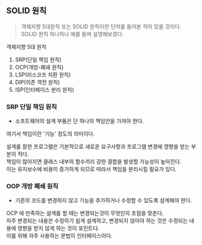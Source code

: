 ## SOLID 원칙
> 객체지향 5대원칙 또는 SOLID 원칙이란 단어를 들어본 적이 있을 것이다.  
> SOLID 원칙 하나하나 예를 들며 설명해보겠다.

객체지향 5대 원칙
1. SRP(단일 책임 원칙)
2. OCP(개방-폐쇄 원칙)
3. LSP(리스코프 치환 원칙)
4. DIP(의존 역전 원칙)
5. ISP(인터페이스 분리 원칙)

### SRP 단일 책임 원칙
- 소프트웨어의 설계 부품은 단 하나의 책임만을 가져야 한다.

여기서 책임이란 '기능' 정도의 의미이다.

설계를 잘한 프로그램은 기본적으로 새로운 요구사항과 프로그램 변경에 영향을 받는 부분이 적다.  
책임이 많아지면 클래스 내부의 함수끼리 강한 결합을 발생할 가능성이 높아진다.  
이는 유지보수에 비용이 증가하게 되므로 따라서 책임을 분리시킬 필요가 있다.

### OOP 개방 폐쇄 원칙
- 기존의 코드를 변경하지 않고 기능을 추가하거나 수정할 수 있도록 설계해야 한다.

OCP 에 만족하는 설계를 할 때는 변경되는것이 무엇인지 초점을 맞춘다.  
자주 변경되는 내용은 수정하기 쉽게 설계하고, 변경되지 않아야 하는 것은 수정되는 내용에 영향을 받지 않게 하는 것이 포인트다.  
이를 위해 자주 사용하는 문법이 인터페이스이다.